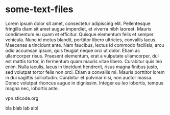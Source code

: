 # some-text-files

Lorem ipsum dolor sit amet, consectetur adipiscing elit. Pellentesque fringilla diam sit amet augue imperdiet, et viverra nibh laoreet. Mauris condimentum eu quam et efficitur. Quisque elementum felis et semper vehicula. Nunc id metus blandit, porttitor libero ultricies, convallis lacus. Maecenas a tincidunt ante. Nam faucibus, lectus id commodo facilisis, arcu odio accumsan ipsum, quis feugiat neque orci ut dolor. Etiam ac ullamcorper risus. Praesent elementum, erat a vulputate ullamcorper, dui est mattis tortor, in fermentum quam mauris vitae libero. Curabitur quis leo enim. Nulla iaculis, lacus in tincidunt hendrerit, risus magna finibus justo, sed volutpat tortor felis non orci. Etiam a convallis mi. Mauris porttitor lorem in dui sagittis sollicitudin. Curabitur et pulvinar nisi, non auctor massa. Donec volutpat rhoncus augue in dignissim. Integer eu leo lobortis, tempus magna nec, lobortis ante. 

vpn.sticode.org

bla blab lab albl
